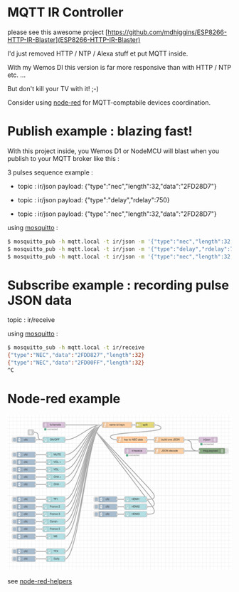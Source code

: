# MQTT IR Controller

please see this awesome project [https://github.com/mdhiggins/ESP8266-HTTP-IR-Blaster](ESP8266-HTTP-IR-Blaster)

I'd just removed HTTP / NTP / Alexa stuff et put MQTT inside.

With my Wemos DI this version is far more responsive than with HTTP / NTP etc. ...

But don't kill your TV with it! ;-)

Consider using [node-red](https://nodered.org/) for MQTT-comptabile devices coordination.

# Publish example : blazing fast!

With this project inside, you Wemos D1 or NodeMCU will blast when you publish to your MQTT broker like this :

3 pulses sequence example :

- topic  : ir/json
payload: {"type":"nec","length":32,"data":"2FD28D7"}

- topic  : ir/json
payload: {"type":"delay","rdelay":750}

- topic  : ir/json
payload: {"type":"nec","length":32,"data":"2FD28D7"}

using [mosquitto](https://mosquitto.org/man/mosquitto_pub-1.html) :
```bash
$ mosquitto_pub -h mqtt.local -t ir/json -m '{"type":"nec","length":32,"data":"2FD28D7"}'
$ mosquitto_pub -h mqtt.local -t ir/json -m '{"type":"delay","rdelay":750}'
$ mosquitto_pub -h mqtt.local -t ir/json -m '{"type":"nec","length":32,"data":"2FD28D7"}'
```

# Subscribe example : recording pulse JSON data

topic  : ir/receive

using [mosquitto](https://mosquitto.org/man/mosquitto_sub-1.html) :
```bash
$ mosquitto_sub -h mqtt.local -t ir/receive
{"type":"NEC","data":"2FDD827","length":32}
{"type":"NEC","data":"2FD00FF","length":32}
^C
```

# Node-red example

![node-red example](node-red-helpers/node-red-example.png)

see [node-red-helpers](src/node-red-helpers)
